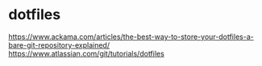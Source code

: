 # dotfiles

https://www.ackama.com/articles/the-best-way-to-store-your-dotfiles-a-bare-git-repository-explained/
https://www.atlassian.com/git/tutorials/dotfiles
